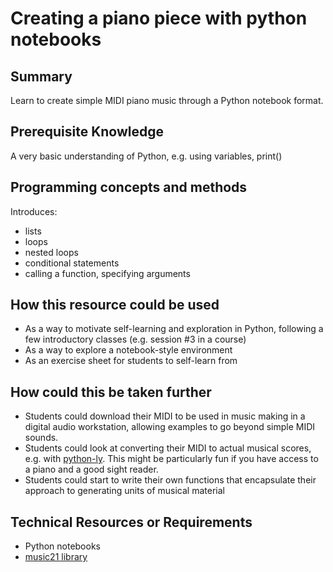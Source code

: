 # Creating a piano piece with python notebooks

## Summary
Learn to create simple MIDI piano music through a Python notebook format.

## Prerequisite Knowledge
A very basic understanding of Python, e.g. using variables, print()

## Programming concepts and methods

Introduces:
 - lists
 - loops
 - nested loops
 - conditional statements
 - calling a function, specifying arguments

## How this resource could be used
 - As a way to motivate self-learning and exploration in Python, following a few introductory classes (e.g. session #3 in a course)
 - As a way to explore a notebook-style environment
 - As an exercise sheet for students to self-learn from

## How could this be taken further
 - Students could download their MIDI to be used in music making in a digital audio workstation, allowing examples to go beyond simple MIDI sounds.
 - Students could look at converting their MIDI to actual musical scores, e.g. with [python-ly](https://python-ly.readthedocs.io/en/latest/). This might be particularly fun if you have access to a piano and a good sight reader.
 - Students could start to write their own functions that encapsulate their approach to generating units of musical material

## Technical Resources or Requirements
 - Python notebooks
 - [music21 library](https://pypi.org/project/music21/)
